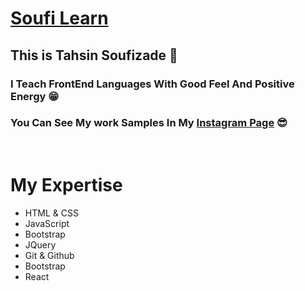 # [Soufi Learn](https://instagram.com/soufi_learn)
## This is Tahsin Soufizade 💙

### I Teach FrontEnd Languages With Good Feel And Positive Energy 😁
### You Can See My work Samples In My [Instagram Page](https://instagram.com/soufi_learn) 😎

<br/>

# My Expertise
* HTML & CSS
* JavaScript
* Bootstrap
* JQuery
* Git & Github
* Bootstrap
* React
